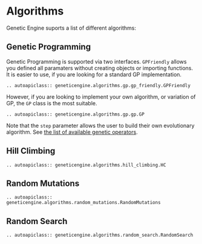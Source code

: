 # Algorithms

Genetic Engine suports a list of different algorithms:


## Genetic Programming

Genetic Programming is supported via two interfaces. `GPFriendly` allows you defined all paramaters without creating objects or importing functions.
It is easier to use, if you are looking for a standard GP implementation.

```{eval-rst}
.. autoapiclass:: geneticengine.algorithms.gp.gp_friendly.GPFriendly
```

However, if you are looking to implement your own algorithm, or variation of GP, the `GP` class is the most suitable.

```{eval-rst}
.. autoapiclass:: geneticengine.algorithms.gp.gp.GP
```

Note that the `step` parameter allows the user to build their own evolutionary algorithm. See [the list of available genetic operators](genetic_operators.md).


## Hill Climbing


```{eval-rst}
.. autoapiclass:: geneticengine.algorithms.hill_climbing.HC
```


## Random Mutations

```{eval-rst}
.. autoapiclass:: geneticengine.algorithms.random_mutations.RandomMutations
```

## Random Search

```{eval-rst}
.. autoapiclass:: geneticengine.algorithms.random_search.RandomSearch
```
